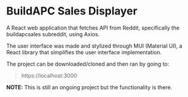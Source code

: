 # BuildAPC Sales Displayer

A React web application that fetches API from Reddit, specifically the buildapcsales subreddit, using Axios. 

The user interface was made and stylized through MUI (Material UI), a React library that simplifies the user interface implementation.



The project can be downloaded/cloned and then ran by going to:
> https://localhost:3000



**NOTE:**
This is still an ongoing project but the functionality is there.


